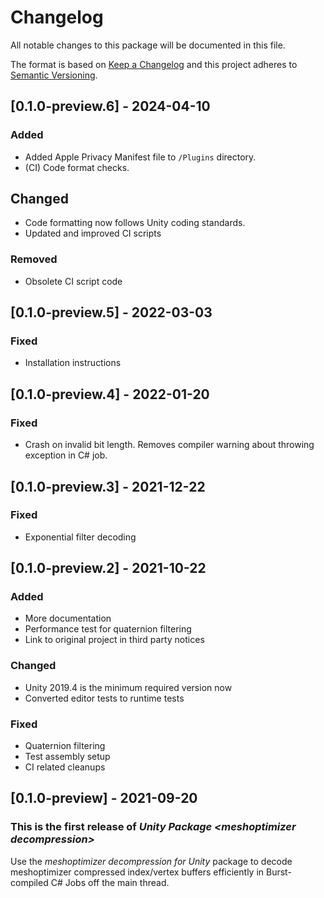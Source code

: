 # Changelog
All notable changes to this package will be documented in this file.

The format is based on [Keep a Changelog](http://keepachangelog.com/en/1.0.0/)
and this project adheres to [Semantic Versioning](http://semver.org/spec/v2.0.0.html).

## [0.1.0-preview.6] - 2024-04-10

### Added
- Added Apple Privacy Manifest file to `/Plugins` directory.
- (CI) Code format checks.

## Changed
- Code formatting now follows Unity coding standards.
- Updated and improved CI scripts

### Removed
- Obsolete CI script code

## [0.1.0-preview.5] - 2022-03-03

### Fixed
- Installation instructions

## [0.1.0-preview.4] - 2022-01-20

### Fixed
- Crash on invalid bit length. Removes compiler warning about throwing exception in C# job.

## [0.1.0-preview.3] - 2021-12-22

### Fixed
- Exponential filter decoding

## [0.1.0-preview.2] - 2021-10-22

### Added
- More documentation
- Performance test for quaternion filtering
- Link to original project in third party notices

### Changed
- Unity 2019.4 is the minimum required version now
- Converted editor tests to runtime tests

### Fixed
- Quaternion filtering
- Test assembly setup
- CI related cleanups

## [0.1.0-preview] - 2021-09-20

### This is the first release of *Unity Package \<meshoptimizer decompression\>*

Use the *meshoptimizer decompression for Unity* package to decode meshoptimizer compressed index/vertex buffers efficiently in Burst-compiled C# Jobs off the main thread.
